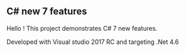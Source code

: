 ## C# new 7 features

Hello ! This project demonstrates C# 7 new features.  
  

Developed with Visual studio 2017 RC and targeting .Net 4.6